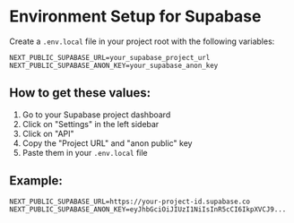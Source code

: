 # Environment Setup for Supabase

Create a `.env.local` file in your project root with the following variables:

```env
NEXT_PUBLIC_SUPABASE_URL=your_supabase_project_url
NEXT_PUBLIC_SUPABASE_ANON_KEY=your_supabase_anon_key
```

## How to get these values:

1. Go to your Supabase project dashboard
2. Click on "Settings" in the left sidebar
3. Click on "API"
4. Copy the "Project URL" and "anon public" key
5. Paste them in your `.env.local` file

## Example:
```env
NEXT_PUBLIC_SUPABASE_URL=https://your-project-id.supabase.co
NEXT_PUBLIC_SUPABASE_ANON_KEY=eyJhbGciOiJIUzI1NiIsInR5cCI6IkpXVCJ9...
``` 